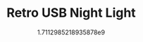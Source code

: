 ---
title: "Retro USB Night Light"
date: 1711298521.8935878
image: "img/block-nightlight1.jpeg"
description: "USB Night Light - Color change with remote"
---